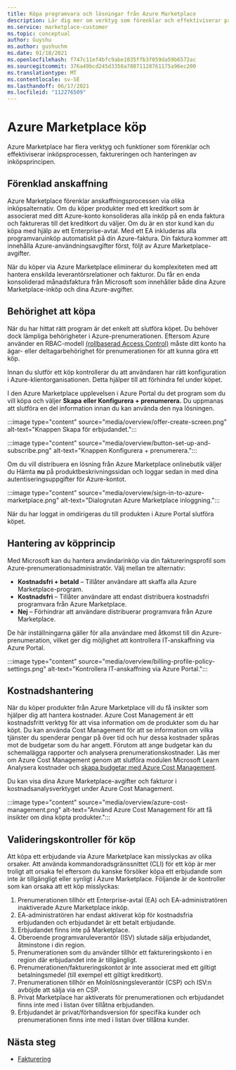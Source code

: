 ```yaml
---
title: Köpa programvara och lösningar från Azure Marketplace
description: Lär dig mer om verktyg som förenklar och effektiviserar programvaruinköp och -hantering i Azure Marketplace.
ms.service: marketplace-customer
ms.topic: conceptual
author: Guyshu
ms.author: gushuchm
ms.date: 01/18/2021
ms.openlocfilehash: f747c11ef4bfc9abe1035ffb3f059da59b6572ac
ms.sourcegitcommit: 376a49bcd245d3358a78871128761175a96ec200
ms.translationtype: MT
ms.contentlocale: sv-SE
ms.lasthandoff: 06/17/2021
ms.locfileid: "112276509"
---
```

# <a name="azure-marketplace-purchasing"></a>Azure Marketplace köp

Azure Marketplace har flera verktyg och funktioner som förenklar och effektiviserar inköpsprocessen, faktureringen och hanteringen av inköpsprincipen.

## <a name="simplified-procurement"></a>Förenklad anskaffning

Azure Marketplace förenklar anskaffningsprocessen via olika inköpsalternativ. Om du köper produkter med ett kreditkort som är associerat med ditt Azure-konto konsolideras alla inköp på en enda faktura och faktureras till det kreditkort du väljer. Om du är en stor kund kan du köpa med hjälp av ett Enterprise-avtal. Med ett EA inkluderas alla programvaruinköp automatiskt på din Azure-faktura. Din faktura kommer att innehålla Azure-användningsavgifter först, följt av Azure Marketplace-avgifter.

När du köper via Azure Marketplace eliminerar du komplexiteten med att hantera enskilda leverantörsrelationer och fakturor. Du får en enda konsoliderad månadsfaktura från Microsoft som innehåller både dina Azure Marketplace-inköp och dina Azure-avgifter.

## <a name="permission-to-purchase"></a>Behörighet att köpa

När du har hittat rätt program är det enkelt att slutföra köpet. Du behöver dock lämpliga behörigheter i Azure-prenumerationen. Eftersom Azure använder en RBAC-modell [(rollbaserad Access Control)](/azure/role-based-access-control/overview) måste  ditt  konto ha ägar- eller deltagarbehörighet för prenumerationen för att kunna göra ett köp.

Innan du slutför ett köp kontrollerar du att användaren har rätt konfiguration i Azure-klientorganisationen. Detta hjälper till att förhindra fel under köpet.

I den Azure Marketplace upplevelsen i Azure Portal du det program som du vill köpa och väljer **Skapa** **eller Konfigurera + prenumerera.** Du uppmanas att slutföra en del information innan du kan använda den nya lösningen.

:::image type="content" source="media/overview/offer-create-screen.png" alt-text="Knappen Skapa för erbjudandet.":::

:::image type="content" source="media/overview/button-set-up-and-subscribe.png" alt-text="Knappen Konfigurera + prenumerera.":::

Om du vill distribuera en lösning från Azure Marketplace onlinebutik väljer du Hämta **nu** på produktbeskrivningssidan och loggar sedan in med dina autentiseringsuppgifter för Azure-kontot.

:::image type="content" source="media/overview/sign-in-to-azure-marketplace.png" alt-text="Dialogrutan Azure Marketplace inloggning.":::

När du har loggat in omdirigeras du till produkten i Azure Portal slutföra köpet.

## <a name="purchase-policy-management"></a>Hantering av köpprincip

Med Microsoft kan du hantera användarinköp via din faktureringsprofil som Azure-prenumerationsadministratör. Välj mellan tre alternativ:

- **Kostnadsfri + betald** – Tillåter användare att skaffa alla Azure Marketplace-program.
- **Kostnadsfri** – Tillåter användare att endast distribuera kostnadsfri programvara från Azure Marketplace.
- **Nej** – Förhindrar att användare distribuerar programvara från Azure Marketplace.

De här inställningarna gäller för alla användare med åtkomst till din Azure-prenumeration, vilket ger dig möjlighet att kontrollera IT-anskaffning via Azure Portal.

:::image type="content" source="media/overview/billing-profile-policy-settings.png" alt-text="Kontrollera IT-anskaffning via Azure Portal.":::

## <a name="cost-management"></a>Kostnadshantering

När du köper produkter från Azure Marketplace vill du få insikter som hjälper dig att hantera kostnader. Azure Cost Management är ett kostnadsfritt verktyg för att visa information om de produkter som du har köpt. Du kan använda Cost Management för att se information om vilka tjänster du spenderar pengar på över tid och hur dessa kostnader spåras mot de budgetar som du har angett. Förutom att ange budgetar kan du schemalägga rapporter och analysera prenumerationskostnader. Läs mer om Azure Cost Management genom att slutföra modulen Microsoft Learn Analysera kostnader och [skapa budgetar med Azure Cost Management](/learn/modules/analyze-costs-create-budgets-azure-cost-management/).

Du kan visa dina Azure Marketplace-avgifter och fakturor i kostnadsanalysverktyget under Azure Cost Management.

:::image type="content" source="media/overview/azure-cost-management.png" alt-text="Använd Azure Cost Management för att få insikter om dina köpta produkter.":::

## <a name="purchase-validation-checks"></a>Valideringskontroller för köp

Att köpa ett erbjudande via Azure Marketplace kan misslyckas av olika orsaker. Att använda kommandoradsgränssnittet (CLI) för ett köp är mer troligt att orsaka fel eftersom du kanske försöker köpa ett erbjudande som inte är tillgängligt eller synligt i Azure Marketplace. Följande är de kontroller som kan orsaka att ett köp misslyckas:

1. Prenumerationen tillhör ett Enterprise-avtal (EA) och EA-administratören inaktiverade Azure Marketplace inköp.
1. EA-administratören har endast aktiverat köp för kostnadsfria erbjudanden och erbjudandet är ett betalt erbjudande.
1. Erbjudandet finns inte på Marketplace.
1. Oberoende programvaruleverantör (ISV) slutade sälja erbjudandet, åtminstone i din region.
1. Prenumerationen som du använder tillhör ett faktureringskonto i en region där erbjudandet inte är tillgängligt.
1. Prenumerationen/faktureringskontot är inte associerat med ett giltigt betalningsmedel (till exempel ett giltigt kreditkort).
1. Prenumerationen tillhör en Molnlösningsleverantör (CSP) och ISV:n avböjde att sälja via en CSP.
1. Privat Marketplace har aktiverats för prenumerationen och erbjudandet finns inte med i listan över tillåtna erbjudanden.
1. Erbjudandet är privat/förhandsversion för specifika kunder och prenumerationen finns inte med i listan över tillåtna kunder.

## <a name="next-steps"></a>Nästa steg

- [Fakturering](billing-invoicing.md)